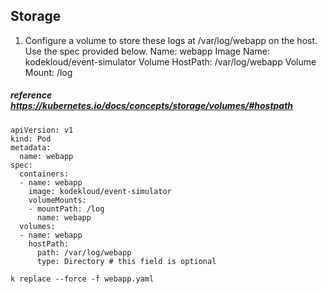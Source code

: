 ## Storage
1. Configure a volume to store these logs at /var/log/webapp on the host.
Use the spec provided below.
Name: webapp
Image Name: kodekloud/event-simulator
Volume HostPath: /var/log/webapp
Volume Mount: /log
##### reference https://kubernetes.io/docs/concepts/storage/volumes/#hostpath
```
apiVersion: v1
kind: Pod
metadata:
  name: webapp
spec:
  containers:
  - name: webapp
    image: kodekloud/event-simulator
    volumeMounts:
    - mountPath: /log
      name: webapp
  volumes:
  - name: webapp
    hostPath:
      path: /var/log/webapp
      type: Directory # this field is optional
```
```
k replace --force -f webapp.yaml 
```
                                               
